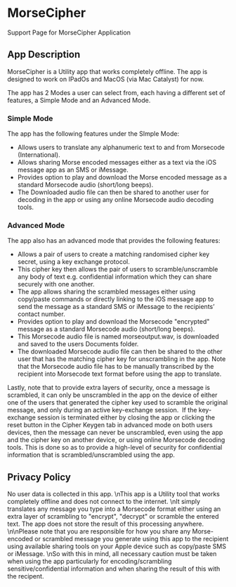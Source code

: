 # MorseCipher
Support Page for MorseCipher Application

## App Description 
MorseCipher is a Utility app that works completely offline. The app is designed to work on IPadOs and MacOS (via Mac Catalyst) for now.

The app has 2 Modes a user can select from, each having a different set of features, a Simple Mode and an Advanced Mode.

### Simple Mode
The app has the following features under the SImple Mode:
* Allows users to translate any alphanumeric text to and from Morsecode (International).
* Allows sharing Morse encoded messages either as a text via the iOS message app as an SMS or iMessage.
* Provides option to play and download the Morse encoded message as a standard Morsecode audio (short/long beeps).
* The Downloaded audio file can then be shared to another user for decoding in the app or using any online Morsecode audio decoding tools. 

### Advanced Mode
The app also has an advanced mode that provides the following features:
* Allows a pair of users to create a matching randomised cipher key secret, using a key exchange protocol.
* This cipher key then allows the pair of users to scramble/unscramble any body of text e.g. confidential information which they can share securely with one another.
* The app allows sharing the scrambled messages either using copy/paste commands or directly linking to the iOS message app to send the message as a standard SMS or iMessage to the recipients’ contact number.
* Provides option to play and download the Morsecode "encrypted" message as a standard Morsecode audio (short/long beeps).
* This Morsecode audio file is named morseoutput.wav, is downloaded and saved to the users Documents folder.
* The downloaded Morsecode audio file can then be shared to the other user that has the matching cipher key for unscrambling in the app. Note that the Morsecode audio file has to be manually transcribed by the recipient into Morsecode text format before using the app to translate. 

Lastly, note that to provide extra layers of security, once a message is scrambled, it can only be unscrambled in the app on the device of either one of the users that generated the cipher key used to scramble the original message, and only during an active key-exchange session. 
If the key-exchange session is terminated either by closing the app or clicking the reset button in the Cipher Keygen tab in advanced mode on both users devices, then the message can never be unscrambled, even using the app and the cipher key on another device, or using online Morsecode decoding tools.
This is done so as to provide a high-level of security for confidential information that is scrambled/unscrambled using the app.

## Privacy Policy
No user data is collected in this app.
\nThis app is a Utility tool that works completely offline and does not connect to the internet.
\nIt simply translates any message you type into a Morsecode format either using an extra layer of scrambling to "encrypt", "decrypt" or scramble the entered text. The app does not store the result of this processing anywhere. 
\n\nPlease note that you are responsible for how you share any Morse-encoded or scrambled message you generate using this app to the recipient using available sharing tools on your Apple device such as copy/paste SMS or iMessage. 
\nSo with this in mind, all necessary caution must be taken when using the app particularly for encoding/scrambling sensitive/confidential information and when sharing the result of this with the recipent.
